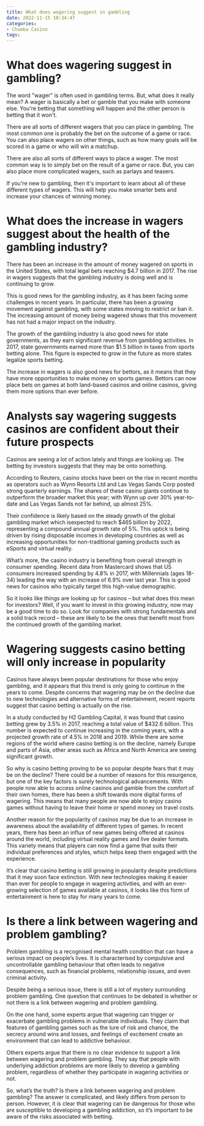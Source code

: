 ```yaml
---
title: What does wagering suggest in gambling 
date: 2022-11-15 10:34:47
categories:
- Chumba Casino
tags:
---
```



#  What does wagering suggest in gambling? 

The word "wager" is often used in gambling terms. But, what does it really mean? A wager is basically a bet or gamble that you make with someone else. You're betting that something will happen and the other person is betting that it won't.

There are all sorts of different wagers that you can place in gambling. The most common one is probably the bet on the outcome of a game or race. You can also place wagers on other things, such as how many goals will be scored in a game or who will win a matchup.

There are also all sorts of different ways to place a wager. The most common way is to simply bet on the result of a game or race. But, you can also place more complicated wagers, such as parlays and teasers.

If you're new to gambling, then it's important to learn about all of these different types of wagers. This will help you make smarter bets and increase your chances of winning money.

#  What does the increase in wagers suggest about the health of the gambling industry? 

There has been an increase in the amount of money wagered on sports in the United States, with total legal bets reaching $4.7 billion in 2017. The rise in wagers suggests that the gambling industry is doing well and is continuing to grow.

This is good news for the gambling industry, as it has been facing some challenges in recent years. In particular, there has been a growing movement against gambling, with some states moving to restrict or ban it. The increasing amount of money being wagered shows that this movement has not had a major impact on the industry.

The growth of the gambling industry is also good news for state governments, as they earn significant revenue from gambling activities. In 2017, state governments earned more than $1.5 billion in taxes from sports betting alone. This figure is expected to grow in the future as more states legalize sports betting.

The increase in wagers is also good news for bettors, as it means that they have more opportunities to make money on sports games. Bettors can now place bets on games at both land-based casinos and online casinos, giving them more options than ever before.

#  Analysts say wagering suggests casinos are confident about their future prospects 

Casinos are seeing a lot of action lately and things are looking up. The betting by investors suggests that they may be onto something.

According to Reuters, casino stocks have been on the rise in recent months as operators such as Wynn Resorts Ltd and Las Vegas Sands Corp posted strong quarterly earnings. The shares of these casino giants continue to outperform the broader market this year; with Wynn up over 30% year-to-date and Las Vegas Sands not far behind, up almost 25%.

Their confidence is likely based on the steady growth of the global gambling market which isexpected to reach $465 billion by 2022, representing a compound annual growth rate of 5%. This uptick is being driven by rising disposable incomes in developing countries as well as increasing opportunities for non-traditional gaming products such as eSports and virtual reality.

What’s more, the casino industry is benefiting from overall strength in consumer spending. Recent data from Mastercard shows that US consumers increased spending by 4.8% in 2017, with Millennials (ages 18-34) leading the way with an increase of 6.9% over last year. This is good news for casinos who typically target this high-value demographic.

So it looks like things are looking up for casinos – but what does this mean for investors? Well, if you want to invest in this growing industry, now may be a good time to do so. Look for companies with strong fundamentals and a solid track record – these are likely to be the ones that benefit most from the continued growth of the gambling market.

#  Wagering suggests casino betting will only increase in popularity 
Casinos have always been popular destinations for those who enjoy gambling, and it appears that this trend is only going to continue in the years to come. Despite concerns that wagering may be on the decline due to new technologies and alternative forms of entertainment, recent reports suggest that casino betting is actually on the rise.

In a study conducted by H2 Gambling Capital, it was found that casino betting grew by 3.5% in 2017, reaching a total value of $432.6 billion. This number is expected to continue increasing in the coming years, with a projected growth rate of 4.5% in 2018 and 2019. While there are some regions of the world where casino betting is on the decline, namely Europe and parts of Asia, other areas such as Africa and North America are seeing significant growth.

So why is casino betting proving to be so popular despite fears that it may be on the decline? There could be a number of reasons for this resurgence, but one of the key factors is surely technological advancements. With people now able to access online casinos and gamble from the comfort of their own homes, there has been a shift towards more digital forms of wagering. This means that many people are now able to enjoy casino games without having to leave their home or spend money on travel costs.

Another reason for the popularity of casinos may be due to an increase in awareness about the availability of different types of games. In recent years, there has been an influx of new games being offered at casinos around the world, including virtual reality games and live dealer formats. This variety means that players can now find a game that suits their individual preferences and styles, which helps keep them engaged with the experience.

It’s clear that casino betting is still growing in popularity despite predictions that it may soon face extinction. With new technologies making it easier than ever for people to engage in wagering activities, and with an ever-growing selection of games available at casinos, it looks like this form of entertainment is here to stay for many years to come.

#  Is there a link between wagering and problem gambling?

Problem gambling is a recognised mental health condition that can have a serious impact on people’s lives. It is characterised by compulsive and uncontrollable gambling behaviour that often leads to negative consequences, such as financial problems, relationship issues, and even criminal activity.

Despite being a serious issue, there is still a lot of mystery surrounding problem gambling. One question that continues to be debated is whether or not there is a link between wagering and problem gambling.

On the one hand, some experts argue that wagering can trigger or exacerbate gambling problems in vulnerable individuals. They claim that features of gambling games such as the lure of risk and chance, the secrecy around wins and losses, and feelings of excitement create an environment that can lead to addictive behaviour.

Others experts argue that there is no clear evidence to support a link between wagering and problem gambling. They say that people with underlying addiction problems are more likely to develop a gambling problem, regardless of whether they participate in wagering activities or not.

So, what’s the truth? Is there a link between wagering and problem gambling? The answer is complicated, and likely differs from person to person. However, it is clear that wagering can be dangerous for those who are susceptible to developing a gambling addiction, so it’s important to be aware of the risks associated with betting.